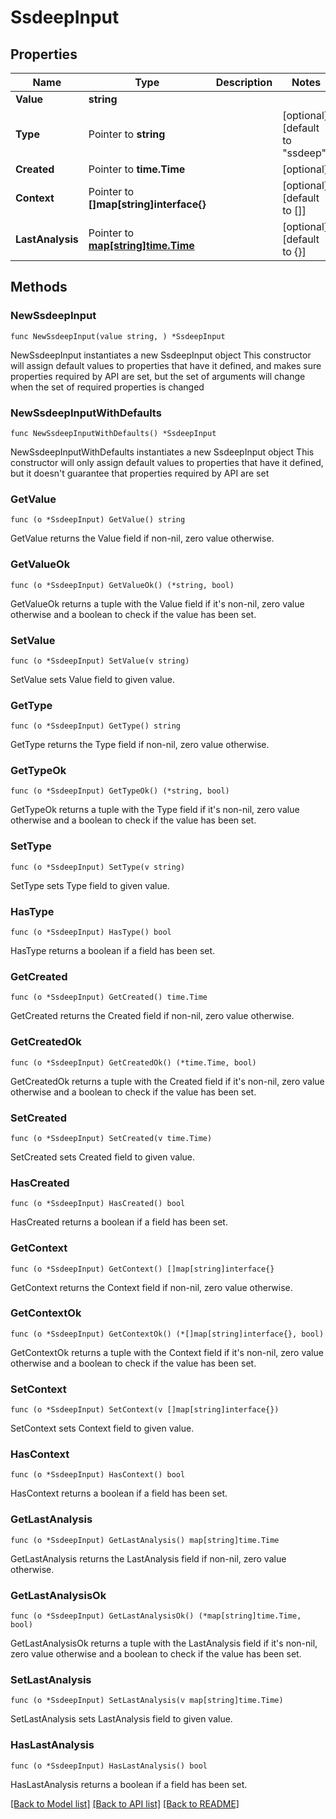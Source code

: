 # SsdeepInput

## Properties

Name | Type | Description | Notes
------------ | ------------- | ------------- | -------------
**Value** | **string** |  | 
**Type** | Pointer to **string** |  | [optional] [default to "ssdeep"]
**Created** | Pointer to **time.Time** |  | [optional] 
**Context** | Pointer to **[]map[string]interface{}** |  | [optional] [default to []]
**LastAnalysis** | Pointer to [**map[string]time.Time**](time.Time.md) |  | [optional] [default to {}]

## Methods

### NewSsdeepInput

`func NewSsdeepInput(value string, ) *SsdeepInput`

NewSsdeepInput instantiates a new SsdeepInput object
This constructor will assign default values to properties that have it defined,
and makes sure properties required by API are set, but the set of arguments
will change when the set of required properties is changed

### NewSsdeepInputWithDefaults

`func NewSsdeepInputWithDefaults() *SsdeepInput`

NewSsdeepInputWithDefaults instantiates a new SsdeepInput object
This constructor will only assign default values to properties that have it defined,
but it doesn't guarantee that properties required by API are set

### GetValue

`func (o *SsdeepInput) GetValue() string`

GetValue returns the Value field if non-nil, zero value otherwise.

### GetValueOk

`func (o *SsdeepInput) GetValueOk() (*string, bool)`

GetValueOk returns a tuple with the Value field if it's non-nil, zero value otherwise
and a boolean to check if the value has been set.

### SetValue

`func (o *SsdeepInput) SetValue(v string)`

SetValue sets Value field to given value.


### GetType

`func (o *SsdeepInput) GetType() string`

GetType returns the Type field if non-nil, zero value otherwise.

### GetTypeOk

`func (o *SsdeepInput) GetTypeOk() (*string, bool)`

GetTypeOk returns a tuple with the Type field if it's non-nil, zero value otherwise
and a boolean to check if the value has been set.

### SetType

`func (o *SsdeepInput) SetType(v string)`

SetType sets Type field to given value.

### HasType

`func (o *SsdeepInput) HasType() bool`

HasType returns a boolean if a field has been set.

### GetCreated

`func (o *SsdeepInput) GetCreated() time.Time`

GetCreated returns the Created field if non-nil, zero value otherwise.

### GetCreatedOk

`func (o *SsdeepInput) GetCreatedOk() (*time.Time, bool)`

GetCreatedOk returns a tuple with the Created field if it's non-nil, zero value otherwise
and a boolean to check if the value has been set.

### SetCreated

`func (o *SsdeepInput) SetCreated(v time.Time)`

SetCreated sets Created field to given value.

### HasCreated

`func (o *SsdeepInput) HasCreated() bool`

HasCreated returns a boolean if a field has been set.

### GetContext

`func (o *SsdeepInput) GetContext() []map[string]interface{}`

GetContext returns the Context field if non-nil, zero value otherwise.

### GetContextOk

`func (o *SsdeepInput) GetContextOk() (*[]map[string]interface{}, bool)`

GetContextOk returns a tuple with the Context field if it's non-nil, zero value otherwise
and a boolean to check if the value has been set.

### SetContext

`func (o *SsdeepInput) SetContext(v []map[string]interface{})`

SetContext sets Context field to given value.

### HasContext

`func (o *SsdeepInput) HasContext() bool`

HasContext returns a boolean if a field has been set.

### GetLastAnalysis

`func (o *SsdeepInput) GetLastAnalysis() map[string]time.Time`

GetLastAnalysis returns the LastAnalysis field if non-nil, zero value otherwise.

### GetLastAnalysisOk

`func (o *SsdeepInput) GetLastAnalysisOk() (*map[string]time.Time, bool)`

GetLastAnalysisOk returns a tuple with the LastAnalysis field if it's non-nil, zero value otherwise
and a boolean to check if the value has been set.

### SetLastAnalysis

`func (o *SsdeepInput) SetLastAnalysis(v map[string]time.Time)`

SetLastAnalysis sets LastAnalysis field to given value.

### HasLastAnalysis

`func (o *SsdeepInput) HasLastAnalysis() bool`

HasLastAnalysis returns a boolean if a field has been set.


[[Back to Model list]](../README.md#documentation-for-models) [[Back to API list]](../README.md#documentation-for-api-endpoints) [[Back to README]](../README.md)


